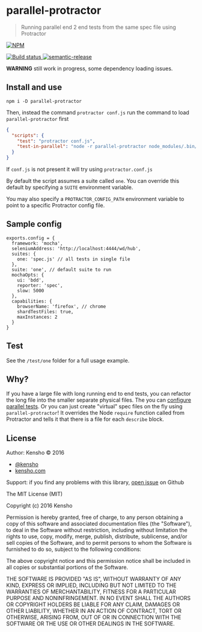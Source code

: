 # parallel-protractor

> Running parallel end 2 end tests from the same spec file using Protractor

[![NPM][parallel-protractor-icon] ][parallel-protractor-url]

[![Build status][parallel-protractor-ci-image] ][parallel-protractor-ci-url]
[![semantic-release][semantic-image] ][semantic-url]

[parallel-protractor-icon]: https://nodei.co/npm/parallel-protractor.png?downloads=true
[parallel-protractor-url]: https://npmjs.org/package/parallel-protractor
[parallel-protractor-ci-image]: https://travis-ci.org/kensho/parallel-protractor.png?branch=master
[parallel-protractor-ci-url]: https://travis-ci.org/kensho/parallel-protractor
[semantic-image]: https://img.shields.io/badge/%20%20%F0%9F%93%A6%F0%9F%9A%80-semantic--release-e10079.svg
[semantic-url]: https://github.com/semantic-release/semantic-release

**WARNING** still work in progress, some dependency loading issues.

## Install and use

```
npm i -D parallel-protractor
```

Then, instead the command `protractor conf.js` run the command to load `parallel-protractor`
first

```json
{
  "scripts": {
    "test": "protractor conf.js",
    "test-in-parallel": "node -r parallel-protractor node_modules/.bin/protractor conf.js"
  }
}
```

If `conf.js` is not present it will try using `protractor.conf.js`

By default the script assumes a suite called `one`. You can override this default by specifying a `SUITE` environment variable.

You may also specify a `PROTRACTOR_CONFIG_PATH` environment variable to point to a specific Protractor config file.

## Sample config

```
exports.config = {
  framework: 'mocha',
  seleniumAddress: 'http://localhost:4444/wd/hub',
  suites: {
    one: 'spec.js' // all tests in single file
  },
  suite: 'one', // default suite to run
  mochaOpts: {
    ui: 'bdd',
    reporter: 'spec',
    slow: 5000
  },
  capabilities: {
    browserName: 'firefox', // chrome
    shardTestFiles: true,
    maxInstances: 2
  }
}
```

## Test

See the `/test/one` folder for a full usage example.

## Why?

If you have a large file with long running end to end tests, you can refactor the long file into the smaller separate physical files. The you can 
[configure parallel tests](http://blog.yodersolutions.com/run-protractor-tests-in-parallel/).
Or you can just create "virtual" spec files on the fly using `parallel-protractor`! It overrides
the Node `require` function called from Protractor and tells it that there is a file for each
`describe` block.

## License

Author: Kensho &copy; 2016

* [@kensho](https://twitter.com/kensho)
* [kensho.com](http://kensho.com)

Support: if you find any problems with this library,
[open issue](https://github.com/kensho/parallel-protractor/issues) on Github

The MIT License (MIT)

Copyright (c) 2016 Kensho

Permission is hereby granted, free of charge, to any person obtaining a copy of
this software and associated documentation files (the "Software"), to deal in
the Software without restriction, including without limitation the rights to
use, copy, modify, merge, publish, distribute, sublicense, and/or sell copies of
the Software, and to permit persons to whom the Software is furnished to do so,
subject to the following conditions:

The above copyright notice and this permission notice shall be included in all
copies or substantial portions of the Software.

THE SOFTWARE IS PROVIDED "AS IS", WITHOUT WARRANTY OF ANY KIND, EXPRESS OR
IMPLIED, INCLUDING BUT NOT LIMITED TO THE WARRANTIES OF MERCHANTABILITY, FITNESS
FOR A PARTICULAR PURPOSE AND NONINFRINGEMENT. IN NO EVENT SHALL THE AUTHORS OR
COPYRIGHT HOLDERS BE LIABLE FOR ANY CLAIM, DAMAGES OR OTHER LIABILITY, WHETHER
IN AN ACTION OF CONTRACT, TORT OR OTHERWISE, ARISING FROM, OUT OF OR IN
CONNECTION WITH THE SOFTWARE OR THE USE OR OTHER DEALINGS IN THE SOFTWARE.
